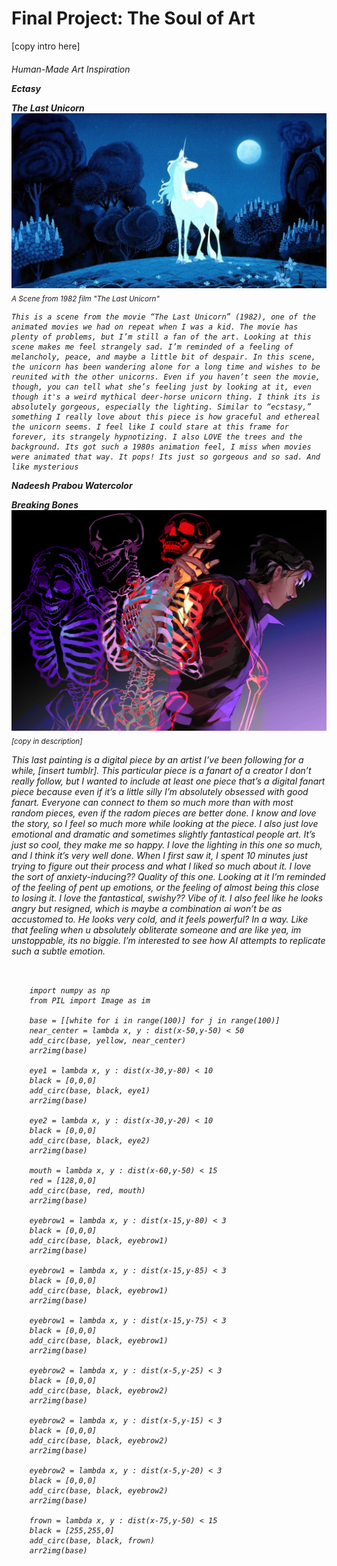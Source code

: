# Final Project: The Soul of Art
[copy intro here]

<h6>Human-Made Art Inspiration

**Ectasy**


**The Last Unicorn**
<img src="img/Unicorn OG">
<sub> A Scene from 1982 film "The Last Unicorn"

	This is a scene from the movie “The Last Unicorn” (1982), one of the animated movies we had on repeat when I was a kid. The movie has plenty of problems, but I’m still a fan of the art. Looking at this scene makes me feel strangely sad. I’m reminded of a feeling of melancholy, peace, and maybe a little bit of despair. In this scene, the unicorn has been wandering alone for a long time and wishes to be reunited with the other unicorns. Even if you haven’t seen the movie, though, you can tell what she’s feeling just by looking at it, even though it's a weird mythical deer-horse unicorn thing. I think its is absolutely gorgeous, especially the lighting. Similar to “ecstasy,” something I really love about this piece is how graceful and ethereal the unicorn seems. I feel like I could stare at this frame for forever, its strangely hypnotizing. I also LOVE the trees and the background. Its got such a 1980s animation feel, I miss when movies were animated that way. It pops! Its just so gorgeous and so sad. And like mysterious 


**Nadeesh Prabou Watercolor**

**Breaking Bones**
<img src="img/Bones OG">
<sub> [copy in description]

This last painting is a digital piece by an artist I’ve been following for a while, [insert tumblr]. This particular piece is a fanart of a creator I don’t really follow, but I wanted to include at least one piece that’s a digital fanart piece because even if it’s a little silly I’m absolutely obsessed with good fanart. Everyone can connect to them so much more than with most random pieces, even if the radom pieces are better done. I know and love the story, so I feel so much more while looking at the piece. I also just love emotional and dramatic and sometimes slightly fantastical people art. It’s just so cool, they make me so happy. I love the lighting in this one so much, and I think it’s very well done. When I first saw it, I spent 10 minutes just trying to figure out their process and what I liked so much about it. I love the sort of anxiety-inducing?? Quality of this one. Looking at it I’m reminded of the feeling of pent up emotions, or the feeling of almost being this close to losing it. I love the fantastical, swishy?? Vibe of it. 
I also feel like he looks angry but resigned, which is maybe a combination ai won’t be as accustomed to. He looks very cold, and it feels powerful? In a way. Like that feeling when u absolutely obliterate someone and are like yea, im unstoppable, its no biggie. I’m interested to see how AI attempts to replicate such a subtle emotion.

```
   
    
    import numpy as np
    from PIL import Image as im
   
    base = [[white for i in range(100)] for j in range(100)]
    near_center = lambda x, y : dist(x-50,y-50) < 50
    add_circ(base, yellow, near_center)
    arr2img(base)
    
    eye1 = lambda x, y : dist(x-30,y-80) < 10
    black = [0,0,0]
    add_circ(base, black, eye1)
    arr2img(base)

    eye2 = lambda x, y : dist(x-30,y-20) < 10
    black = [0,0,0]
    add_circ(base, black, eye2)
    arr2img(base)

    mouth = lambda x, y : dist(x-60,y-50) < 15
    red = [128,0,0]
    add_circ(base, red, mouth)
    arr2img(base)

    eyebrow1 = lambda x, y : dist(x-15,y-80) < 3
    black = [0,0,0]
    add_circ(base, black, eyebrow1)
    arr2img(base)

    eyebrow1 = lambda x, y : dist(x-15,y-85) < 3
    black = [0,0,0]
    add_circ(base, black, eyebrow1)
    arr2img(base)

    eyebrow1 = lambda x, y : dist(x-15,y-75) < 3
    black = [0,0,0]
    add_circ(base, black, eyebrow1)
    arr2img(base)

    eyebrow2 = lambda x, y : dist(x-5,y-25) < 3
    black = [0,0,0]
    add_circ(base, black, eyebrow2)
    arr2img(base)

    eyebrow2 = lambda x, y : dist(x-5,y-15) < 3
    black = [0,0,0]
    add_circ(base, black, eyebrow2)
    arr2img(base)

    eyebrow2 = lambda x, y : dist(x-5,y-20) < 3
    black = [0,0,0]
    add_circ(base, black, eyebrow2)
    arr2img(base)

    frown = lambda x, y : dist(x-75,y-50) < 15
    black = [255,255,0]
    add_circ(base, black, frown)
    arr2img(base)
   ```


